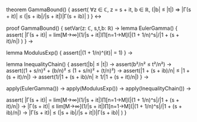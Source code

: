 theorem GammaBound() {
  assert(
    ∀z ∈ ℂ, z = s + it, b ∈ ℝ, (|b| ≤ |t|) ⇒ 
    |Γ(s + it)| ≤ (|s + ib|/|s + it|)|Γ(s + ib)|
  )
} ↔

proof GammaBound() {
  setVar(z: ℂ, s,t,b: ℝ) →
  lemma EulerGamma() {
    assert(
      |Γ(s + it)| = lim[M→∞](1/|s + it|)∏[n=1→M](|(1 + 1/n)^s|/|1 + (s + it)/n|)
    )
  } →
  
  lemma ModulusExp() {
    assert(|(1 + 1/n)^(it)| = 1)
  } →
  
  lemma InequalityChain() {
    assert(|b| ≤ |t|) →
    assert(b²/n² ≤ t²/n²) →
    assert((1 + s/n)² + (b/n)² ≤ (1 + s/n)² + (t/n)²) →
    assert(|1 + (s + ib)/n| ≤ |1 + (s + it)/n|) →
    assert(1/|1 + (s + ib)/n| ≥ 1/|1 + (s + it)/n|)
  } →

  apply(EulerGamma()) →
  apply(ModulusExp()) →
  apply(InequalityChain()) →
  
  assert(
    |Γ(s + it)| = lim[M→∞](1/|s + it|)∏[n=1→M](|(1 + 1/n)^s|/|1 + (s + it)/n|) →
    |Γ(s + it)| ≤ lim[M→∞](1/|s + it|)∏[n=1→M](|(1 + 1/n)^s|/|1 + (s + ib)/n|) →
    |Γ(s + it)| ≤ (|s + ib|/|s + it|)|Γ(s + ib)|
  )
}